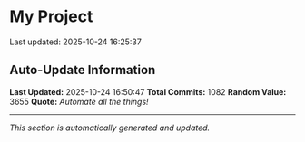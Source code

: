 # My Project


Last updated: 2025-10-24 16:25:37

































































































































































































































































































































































































































































































































































































































































































































































































































































































































































































































































































































































































































































































































































































































































































































## Auto-Update Information

**Last Updated:** 2025-10-24 16:50:47
**Total Commits:** 1082
**Random Value:** 3655
**Quote:** _Automate all the things!_

---
_This section is automatically generated and updated._